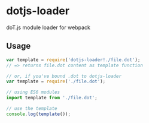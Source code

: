# dotjs-loader

doT.js module loader for webpack

## Usage

```javascript
var template = require('dotjs-loader!./file.dot');
// => returns file.dot content as template function

// or, if you've bound .dot to dotjs-loader
var template = require('./file.dot');

// using ES6 modules
import template from './file.dot';

// use the template
console.log(template());
```
